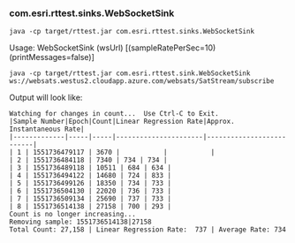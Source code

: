 ### com.esri.rttest.sinks.WebSocketSink

```
java -cp target/rttest.jar com.esri.rttest.sinks.WebSocketSink
```
Usage: WebSocketSink (wsUrl) [(sampleRatePerSec=10) (printMessages=false)]

```
java -cp target/rttest.jar com.esri.rttest.sink.WebSocketSink ws://websats.westus2.cloudapp.azure.com/websats/SatStream/subscribe 
```

Output will look like:

```
Watching for changes in count...  Use Ctrl-C to Exit.
|Sample Number|Epoch|Count|Linear Regression Rate|Approx. Instantaneous Rate|
|-------------|-----|-----|----------------------|--------------------------|
| 1 | 1551736479117 | 3670 |           |           |
| 2 | 1551736484118 | 7340 | 734 | 734 |
| 3 | 1551736489118 | 10511 | 684 | 634 |
| 4 | 1551736494122 | 14680 | 724 | 833 |
| 5 | 1551736499126 | 18350 | 734 | 733 |
| 6 | 1551736504130 | 22020 | 736 | 733 |
| 7 | 1551736509134 | 25690 | 737 | 733 |
| 8 | 1551736514138 | 27158 | 700 | 293 |
Count is no longer increasing...
Removing sample: 1551736514138|27158
Total Count: 27,158 | Linear Regression Rate:  737 | Average Rate: 734
```

